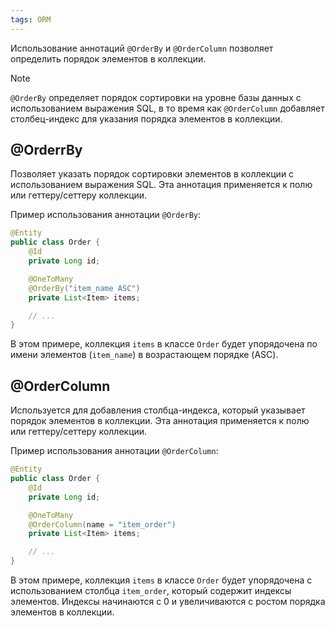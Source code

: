 ```yaml
---
tags: ORM
--- 
```

Использование аннотаций `@OrderBy` и `@OrderColumn` позволяет определить порядок элементов в коллекции. 
>[!note]
>`@OrderBy` определяет порядок сортировки на уровне базы данных с использованием выражения SQL, в то время как `@OrderColumn` добавляет столбец-индекс для указания порядка элементов в коллекции.
## @OrderrBy
Позволяет указать порядок сортировки элементов в коллекции с использованием выражения SQL. Эта аннотация применяется к полю или геттеру/сеттеру коллекции.

Пример использования аннотации `@OrderBy`:
```java
@Entity
public class Order {
    @Id
    private Long id;

    @OneToMany
    @OrderBy("item_name ASC")
    private List<Item> items;

    // ...
}
```
В этом примере, коллекция `items` в классе `Order` будет упорядочена по имени элементов (`item_name`) в возрастающем порядке (ASC).

## @OrderColumn
Используется для добавления столбца-индекса, который указывает порядок элементов в коллекции. Эта аннотация применяется к полю или геттеру/сеттеру коллекции.

Пример использования аннотации `@OrderColumn`:
```java 
@Entity
public class Order {
    @Id
    private Long id;

    @OneToMany
    @OrderColumn(name = "item_order")
    private List<Item> items;

    // ...
}
```
В этом примере, коллекция `items` в классе `Order` будет упорядочена с использованием столбца `item_order`, который содержит индексы элементов. Индексы начинаются с 0 и увеличиваются с ростом порядка элементов в коллекции.
